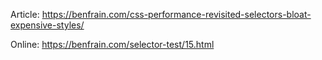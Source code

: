 Article: https://benfrain.com/css-performance-revisited-selectors-bloat-expensive-styles/

Online: https://benfrain.com/selector-test/15.html
